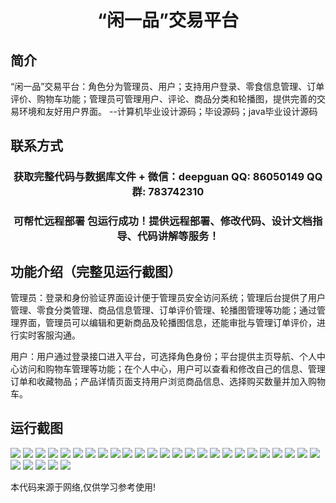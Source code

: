 <p><h1 align="center">“闲一品”交易平台</h1></p>

## 简介
“闲一品”交易平台：角色分为管理员、用户；支持用户登录、零食信息管理、订单评价、购物车功能；管理员可管理用户、评论、商品分类和轮播图，提供完善的交易环境和友好用户界面。    --计算机毕业设计源码；毕设源码；java毕业设计源码


## 联系方式
<p><h3 align="center">获取完整代码与数据库文件 + 微信：deepguan QQ: 86050149 QQ群: 783742310</h3></p>
<p><h3 align="center">可帮忙远程部署 包运行成功！提供远程部署、修改代码、设计文档指导、代码讲解等服务！</h3></p>

## 功能介绍（完整见运行截图）
管理员：登录和身份验证界面设计便于管理员安全访问系统；管理后台提供了用户管理、零食分类管理、商品信息管理、订单评价管理、轮播图管理等功能；通过管理界面，管理员可以编辑和更新商品及轮播图信息，还能审批与管理订单评价，进行实时客服沟通。

用户：用户通过登录接口进入平台，可选择角色身份；平台提供主页导航、个人中心访问和购物车管理等功能；在个人中心，用户可以查看和修改自己的信息、管理订单和收藏物品；产品详情页面支持用户浏览商品信息、选择购买数量并加入购物车。


## 运行截图
![](https://bs-1329754181.cos.ap-shanghai.myqcloud.com/spring/XianYiPinTradingPlatform/img/001.jpg)
![](https://bs-1329754181.cos.ap-shanghai.myqcloud.com/spring/XianYiPinTradingPlatform/img/002.jpg)
![](https://bs-1329754181.cos.ap-shanghai.myqcloud.com/spring/XianYiPinTradingPlatform/img/003.jpg)
![](https://bs-1329754181.cos.ap-shanghai.myqcloud.com/spring/XianYiPinTradingPlatform/img/004.jpg)
![](https://bs-1329754181.cos.ap-shanghai.myqcloud.com/spring/XianYiPinTradingPlatform/img/005.jpg)
![](https://bs-1329754181.cos.ap-shanghai.myqcloud.com/spring/XianYiPinTradingPlatform/img/006.jpg)
![](https://bs-1329754181.cos.ap-shanghai.myqcloud.com/spring/XianYiPinTradingPlatform/img/007.jpg)
![](https://bs-1329754181.cos.ap-shanghai.myqcloud.com/spring/XianYiPinTradingPlatform/img/008.jpg)
![](https://bs-1329754181.cos.ap-shanghai.myqcloud.com/spring/XianYiPinTradingPlatform/img/009.jpg)
![](https://bs-1329754181.cos.ap-shanghai.myqcloud.com/spring/XianYiPinTradingPlatform/img/010.jpg)
![](https://bs-1329754181.cos.ap-shanghai.myqcloud.com/spring/XianYiPinTradingPlatform/img/011.jpg)
![](https://bs-1329754181.cos.ap-shanghai.myqcloud.com/spring/XianYiPinTradingPlatform/img/012.jpg)
![](https://bs-1329754181.cos.ap-shanghai.myqcloud.com/spring/XianYiPinTradingPlatform/img/013.jpg)
![](https://bs-1329754181.cos.ap-shanghai.myqcloud.com/spring/XianYiPinTradingPlatform/img/014.jpg)
![](https://bs-1329754181.cos.ap-shanghai.myqcloud.com/spring/XianYiPinTradingPlatform/img/015.jpg)
![](https://bs-1329754181.cos.ap-shanghai.myqcloud.com/spring/XianYiPinTradingPlatform/img/016.jpg)
![](https://bs-1329754181.cos.ap-shanghai.myqcloud.com/spring/XianYiPinTradingPlatform/img/017.jpg)
![](https://bs-1329754181.cos.ap-shanghai.myqcloud.com/spring/XianYiPinTradingPlatform/img/018.jpg)
![](https://bs-1329754181.cos.ap-shanghai.myqcloud.com/spring/XianYiPinTradingPlatform/img/019.jpg)
![](https://bs-1329754181.cos.ap-shanghai.myqcloud.com/spring/XianYiPinTradingPlatform/img/020.jpg)
![](https://bs-1329754181.cos.ap-shanghai.myqcloud.com/spring/XianYiPinTradingPlatform/img/021.jpg)
![](https://bs-1329754181.cos.ap-shanghai.myqcloud.com/spring/XianYiPinTradingPlatform/img/022.jpg)
![](https://bs-1329754181.cos.ap-shanghai.myqcloud.com/spring/XianYiPinTradingPlatform/img/023.jpg)
![](https://bs-1329754181.cos.ap-shanghai.myqcloud.com/spring/XianYiPinTradingPlatform/img/024.jpg)
![](https://bs-1329754181.cos.ap-shanghai.myqcloud.com/spring/XianYiPinTradingPlatform/img/025.jpg)
![](https://bs-1329754181.cos.ap-shanghai.myqcloud.com/spring/XianYiPinTradingPlatform/img/026.jpg)
![](https://bs-1329754181.cos.ap-shanghai.myqcloud.com/spring/XianYiPinTradingPlatform/img/027.jpg)
![](https://bs-1329754181.cos.ap-shanghai.myqcloud.com/spring/XianYiPinTradingPlatform/img/028.jpg)
![](https://bs-1329754181.cos.ap-shanghai.myqcloud.com/spring/XianYiPinTradingPlatform/img/029.jpg)
![](https://bs-1329754181.cos.ap-shanghai.myqcloud.com/spring/XianYiPinTradingPlatform/img/030.jpg)

<p>本代码来源于网络,仅供学习参考使用!</p>
